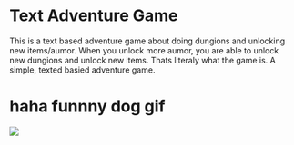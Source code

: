 # Text Adventure Game

This is a text based adventure game about doing dungions and unlocking new items/aumor. 
When you unlock more aumor, you are able to unlock new dungions and unlock new items.
Thats literaly what the game is. A simple, texted basied adventure game.

# haha funnny dog gif

![](https://github.com/MagicPhoenixNSN/JavaScriptGame/blob/master/GIFs/DogGif.gif)
